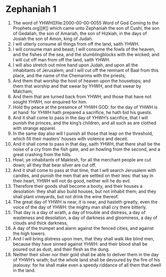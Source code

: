 ﻿# Zephaniah 1
1. The word of YHWH[[file:2000-00-00-0055 Word of God Coming to the Prophets.org][#]] which came unto Zephaniah the son of Cushi, the son of Gedaliah, the son of Amariah, the son of Hizkiah, in the days of Josiah the son of Amon, king of Judah. 
2. I will utterly consume all things from off the land, saith YHWH. 
3. I will consume man and beast; I will consume the fowls of the heaven, and the fishes of the sea, and the stumblingblocks with the wicked; and I will cut off man from off the land, saith YHWH. 
4. I will also stretch out mine hand upon Judah, and upon all the inhabitants of Jerusalem; and I will cut off the remnant of Baal from this place, and the name of the Chemarims with the priests; 
5. And them that worship the host of heaven upon the housetops; and them that worship and that swear by YHWH, and that swear by Malcham; 
6. And them that are turned back from YHWH; and those that have not sought YHWH, nor enquired for him. 
7. Hold thy peace at the presence of YHWH GOD: for the day of YHWH is at hand: for YHWH hath prepared a sacrifice, he hath bid his guests. 
8. And it shall come to pass in the day of YHWH’s sacrifice, that I will punish the princes, and the king’s children, and all such as are clothed with strange apparel. 
9. In the same day also will I punish all those that leap on the threshold, which fill their masters’ houses with violence and deceit. 
10. And it shall come to pass in that day, saith YHWH, that there shall be the noise of a cry from the fish gate, and an howling from the second, and a great crashing from the hills. 
11. Howl, ye inhabitants of Maktesh, for all the merchant people are cut down; all they that bear silver are cut off. 
12. And it shall come to pass at that time, that I will search Jerusalem with candles, and punish the men that are settled on their lees: that say in their heart, YHWH will not do good, neither will he do evil. 
13. Therefore their goods shall become a booty, and their houses a desolation: they shall also build houses, but not inhabit them; and they shall plant vineyards, but not drink the wine thereof. 
14. The great day of YHWH is near, it is near, and hasteth greatly, even the voice of the day of YHWH: the mighty man shall cry there bitterly. 
15. That day is a day of wrath, a day of trouble and distress, a day of wasteness and desolation, a day of darkness and gloominess, a day of clouds and thick darkness, 
16. A day of the trumpet and alarm against the fenced cities, and against the high towers. 
17. And I will bring distress upon men, that they shall walk like blind men, because they have sinned against YHWH: and their blood shall be poured out as dust, and their flesh as the dung. 
18. Neither their silver nor their gold shall be able to deliver them in the day of YHWH’s wrath; but the whole land shall be devoured by the fire of his jealousy: for he shall make even a speedy riddance of all them that dwell in the land. 
